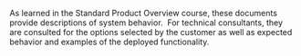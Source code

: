 As learned in the Standard Product Overview course, these documents provide descriptions of system behavior.  For technical consultants, they are consulted for the options selected by the customer as well as expected behavior and examples of the deployed functionality.